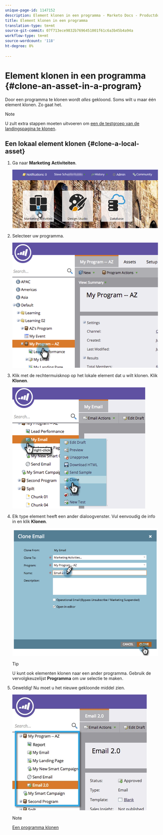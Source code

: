 ```yaml
---
unique-page-id: 1147152
description: Element klonen in een programma - Marketo Docs - Productdocumentatie
title: Element klonen in een programma
translation-type: tm+mt
source-git-commit: 07f713ece9832b7696451001f61c6a3b45b4a94a
workflow-type: tm+mt
source-wordcount: '118'
ht-degree: 0%

---
```



# Element klonen in een programma {#clone-an-asset-in-a-program}

Door een programma te klonen wordt _alles_ gekloond. Soms wilt u maar één element klonen. Zo gaat het.

>[!NOTE]
>
>U zult extra stappen moeten uitvoeren om [een de testgroep van de landingspagina te klonen](/help/marketo/product-docs/demand-generation/landing-pages/landing-page-actions/cloning-a-landing-page-test-group.md).

## Een lokaal element klonen {#clone-a-local-asset}

1. Ga naar **Marketing** **Activiteiten**.

   ![](assets/login-marketing-activities.png)

1. Selecteer uw programma.

   ![](assets/image2014-9-23-15-3a56-3a12.png)

1. Klik met de rechtermuisknop op het lokale element dat u wilt klonen. Klik **Klonen**.

   ![](assets/image2014-9-23-15-3a56-3a25.png)

1. Elk type element heeft een ander dialoogvenster. Vul eenvoudig de info in en klik **Klonen**.

   ![](assets/image2014-9-23-15-3a56-3a34.png)

   >[!TIP]
   >
   >U kunt ook elementen klonen naar een ander programma. Gebruik de vervolgkeuzelijst **Programma** om uw selectie te maken.

1. Geweldig! Nu moet u het nieuwe gekloonde middel zien.

   ![](assets/report.jpg)

   >[!NOTE]
   >
   >[Een programma klonen](/help/marketo/product-docs/core-marketo-concepts/programs/working-with-programs/clone-a-program.md)
